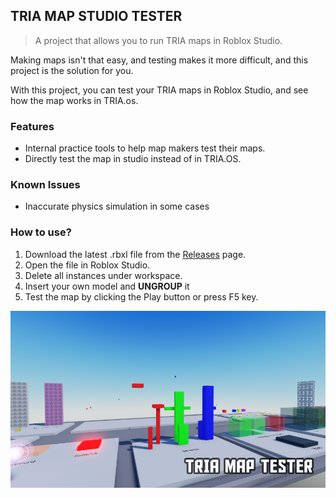 
## TRIA MAP STUDIO TESTER

> A project that allows you to run TRIA maps in Roblox Studio.

Making maps isn't that easy, and testing makes it more difficult, and this project is the solution for you.

With this project, you can test your TRIA maps in Roblox Studio, and see how the map works in TRIA.os.

### Features

- Internal practice tools to help map makers test their maps.
- Directly test the map in studio instead of in TRIA.OS.

### Known Issues

- Inaccurate physics simulation in some cases

### How to use?

1. Download the latest .rbxl file from the <a href="https://github.com/HarukaTea/TRIA-Map-Runner/releases">Releases</a> page.
2. Open the file in Roblox Studio.
3. Delete all instances under workspace.
4. Insert your own model and **UNGROUP** it
5. Test the map by clicking the Play button or press F5 key.

![Preview](docs/TRIA_Runner_Preview_V6.png)